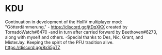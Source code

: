 # KDU

 Continuation in development of the HoIIV multiplayer mod: "Götterdämmerung," - <https://discord.gg/jtDqXKX>  created by TornadoWatch#6470 -and in turn after carried forward by Beethoven#6273, along with myself and others.  -Special thanks to Des, Nic, Grant, and MisterJay. Keeping the spirit of the PFU tradition alive.  <https://discord.gg/8xS5pTZ>
